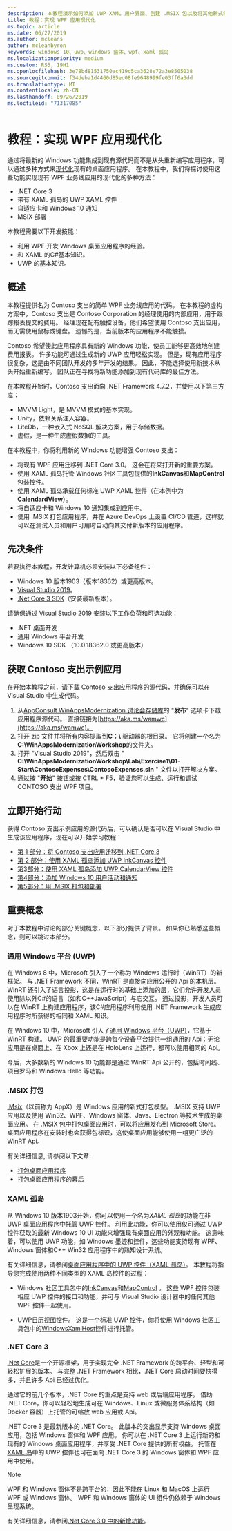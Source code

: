 ```yaml
---
description: 本教程演示如何添加 UWP XAML 用户界面、创建 .MSIX 包以及将其他新式组件合并到 WPF 应用。
title: 教程：实现 WPF 应用现代化
ms.topic: article
ms.date: 06/27/2019
ms.author: mcleans
author: mcleanbyron
keywords: windows 10、uwp、windows 窗体、wpf、xaml 孤岛
ms.localizationpriority: medium
ms.custom: RS5, 19H1
ms.openlocfilehash: 3e78bd81531750ac419c5ca3628e72a3e8505038
ms.sourcegitcommit: f34deba1d4460d85ed08fe9648999fe03ff6a3dd
ms.translationtype: MT
ms.contentlocale: zh-CN
ms.lasthandoff: 09/26/2019
ms.locfileid: "71317085"
---
```

# <a name="tutorial-modernize-a-wpf-app"></a>教程：实现 WPF 应用现代化 

通过将最新的 Windows 功能集成到现有源代码而不是从头重新编写应用程序，可以通过多种方式来[现代化](index.md)现有的桌面应用程序。 在本教程中，我们将探讨使用这些功能实现现有 WPF 业务线应用的现代化的多种方法：

* .NET Core 3
* 带有 XAML 孤岛的 UWP XAML 控件
* 自适应卡和 Windows 10 通知
* MSIX 部署

本教程需要以下开发技能：

* 利用 WPF 开发 Windows 桌面应用程序的经验。
* 和 XAML 的C#基本知识。
* UWP 的基本知识。

## <a name="overview"></a>概述

本教程提供名为 Contoso 支出的简单 WPF 业务线应用的代码。 在本教程的虚构方案中，Contoso 支出是 Contoso Corporation 的经理使用的内部应用，用于跟踪报表提交的费用。 经理现在配有触控设备，他们希望使用 Contoso 支出应用，而无需使用鼠标或键盘。 遗憾的是，当前版本的应用程序不能触摸。

Contoso 希望使此应用程序具有新的 Windows 功能，使员工能够更高效地创建费用报表。 许多功能可通过生成新的 UWP 应用轻松实现。 但是，现有应用程序很复杂，这是由不同团队开发的多年开发的结果。 因此，不能选择使用新技术从头开始重新编写。 团队正在寻找将新功能添加到现有代码库的最佳方法。

在本教程开始时，Contoso 支出面向 .NET Framework 4.7.2，并使用以下第三方库：

* MVVM Light，是 MVVM 模式的基本实现。
* Unity，依赖关系注入容器。
* LiteDb，一种嵌入式 NoSQL 解决方案，用于存储数据。
* 虚假，是一种生成虚假数据的工具。

在本教程中，你将利用新的 Windows 功能增强 Contoso 支出：

* 将现有 WPF 应用迁移到 .NET Core 3.0。 这会在将来打开新的重要方案。
* 使用 XAML 孤岛托管 Windows 社区工具包提供的**InkCanvas**和**MapControl**包装控件。
* 使用 XAML 孤岛承载任何标准 UWP XAML 控件（在本例中为**CalendardView**）。
* 将自适应卡和 Windows 10 通知集成到应用中。
* 使用 .MSIX 打包应用程序，并在 Azure DevOps 上设置 CI/CD 管道，这样就可以在测试人员和用户可用时自动向其交付新版本的应用程序。

## <a name="prerequisites"></a>先决条件

若要执行本教程，开发计算机必须安装以下必备组件：

* Windows 10 版本1903（版本18362）或更高版本。
* [Visual Studio 2019](https://www.visualstudio.com)。
* [.Net Core 3 SDK](https://dotnet.microsoft.com/download/dotnet-core/3.0)（安装最新版本）。

请确保通过 Visual Studio 2019 安装以下工作负荷和可选功能：

* .NET 桌面开发
* 通用 Windows 平台开发
* Windows 10 SDK （10.0.18362.0 或更高版本）

## <a name="get-the-contoso-expenses-sample-app"></a>获取 Contoso 支出示例应用

在开始本教程之前，请下载 Contoso 支出应用程序的源代码，并确保可以在 Visual Studio 中生成代码。

1. 从[AppConsult WinAppsModernization 讨论会存储库](https://github.com/Microsoft/AppConsult-WinAppsModernizationWorkshop)的 "**发布**" 选项卡下载应用程序源代码。 直接链接为[https://aka.ms/wamwc](https://aka.ms/wamwc)。
2. 打开 zip 文件并将所有内容提取到**C：\\** 驱动器的根目录。 它将创建一个名为**C:\WinAppsModernizationWorkshop**的文件夹。
3. 打开 "Visual Studio 2019"，然后双击 " **C:\WinAppsModernizationWorkshop\Lab\Exercise1\01-Start\ContosoExpenses\ContosoExpenses.sln** " 文件以打开解决方案。
4. 通过按 "**开始**" 按钮或按 CTRL + F5，验证您可以生成、运行和调试 CONTOSO 支出 WPF 项目。

## <a name="get-started"></a>立即开始行动

获得 Contoso 支出示例应用的源代码后，可以确认是否可以在 Visual Studio 中生成该应用程序，现在可以开始学习教程：

* [第 1 部分：将 Contoso 支出应用迁移到 .NET Core 3](modernize-wpf-tutorial-1.md)
* [第 2 部分：使用 XAML 孤岛添加 UWP InkCanvas 控件](modernize-wpf-tutorial-2.md)
* [第3部分：使用 XAML 孤岛添加 UWP CalendarView 控件](modernize-wpf-tutorial-3.md)
* [第4部分：添加 Windows 10 用户活动和通知](modernize-wpf-tutorial-4.md)
* [第5部分：用 .MSIX 打包和部署](modernize-wpf-tutorial-5.md)

## <a name="important-concepts"></a>重要概念

对于本教程中讨论的部分关键概念，以下部分提供了背景。 如果你已熟悉这些概念，则可以跳过本部分。

### <a name="universal-windows-platform-uwp"></a>通用 Windows 平台 (UWP)

在 Windows 8 中，Microsoft 引入了一个称为 Windows 运行时（WinRT）的新框架。 与 .NET Framework 不同，WinRT 是直接向应用公开的 Api 的本机层。 WinRT 还引入了语言投影，这是在运行时的基础上添加的层，它们允许开发人员使用除以外C#的语言（如和C++JavaScript）与它交互。 通过投影，开发人员可以在 WinRT 上构建应用程序，该C#应用程序利用使用 .NET Framework 生成应用程序时所获得的相同和 XAML 知识。 

在 Windows 10 中，Microsoft 引入了[通用 Windows 平台（UWP）](/windows/uwp/get-started/universal-application-platform-guide)，它基于 WinRT 构建。 UWP 的最重要功能是跨每个设备平台提供一组通用的 Api：无论应用是在桌面上、在 Xbox 上还是在 HoloLens 上运行，都可以使用相同的 Api。

今后，大多数新的 Windows 10 功能都是通过 WinRT Api 公开的，包括时间线、项目罗马和 Windows Hello 等功能。

### <a name="msix-packaging"></a>.MSIX 打包

[.Msix](http://aka.ms/msix)（以前称为 AppX）是 Windows 应用的新式打包模型。 .MSIX 支持 UWP 应用以及使用 Win32、WPF、Windows 窗体、Java、Electron 等技术生成的桌面应用。 在 .MSIX 包中打包桌面应用时，可以将应用发布到 Microsoft Store。 桌面应用程序在安装时也会获得包标识，这使桌面应用能够使用一组更广泛的 WinRT Api。

有关详细信息, 请参阅以下文章:

* [打包桌面应用程序](/windows/uwp/porting/desktop-to-uwp-root)
* [打包桌面应用程序的幕后](/windows/uwp/porting/desktop-to-uwp-behind-the-scenes)

### <a name="xaml-islands"></a>XAML 孤岛

从 Windows 10 版本1903开始，你可以使用一个名为*XAML 孤岛*的功能在非 UWP 桌面应用程序中托管 UWP 控件。 利用此功能，你可以使用仅可通过 UWP 控件获取的最新 Windows 10 UI 功能来增强现有桌面应用的外观和功能。 这意味着，可以使用 UWP 功能，如 Windows 墨迹和控件，这些功能支持现有 WPF、Windows 窗体和C++ Win32 应用程序中的熟知设计系统。

有关详细信息，请参阅[桌面应用程序中的 UWP 控件（XAML 孤岛）](/windows/uwp/xaml-platform/xaml-host-controls)。 本教程将指导您完成使用两种不同类型的 XAML 岛控件的过程：

* Windows 社区工具包中的[InkCanvas](https://docs.microsoft.com/windows/communitytoolkit/controls/wpf-winforms/inkcanvas)和[MapControl](https://docs.microsoft.com/en-us/windows/communitytoolkit/controls/wpf-winforms/mapcontrol) 。 这些 WPF 控件包装相应 UWP 控件的接口和功能，并可与 Visual Studio 设计器中的任何其他 WPF 控件一起使用。

* UWP[日历视图](/windows/uwp/design/controls-and-patterns/calendar-view)控件。 这是一个标准 UWP 控件，你将使用 Windows 社区工具包中的[WindowsXamlHost](https://docs.microsoft.com/windows/communitytoolkit/controls/wpf-winforms/windowsxamlhost)控件进行托管。

### <a name="net-core-3"></a>.NET Core 3

[.Net Core](https://docs.microsoft.com/dotnet/core/)是一个开源框架，用于实现完全 .NET Framework 的跨平台、轻型和可轻松扩展的版本。 与完整 .NET Framework 相比，.NET Core 启动时间要快得多，并且许多 Api 已经过优化。

通过它的前几个版本，.NET Core 的重点是支持 web 或后端应用程序。 借助 .NET Core，你可以轻松地生成可在 Windows、Linux 或微服务体系结构（如 Docker 容器）上托管的可缩放 web 应用或 Api。

.NET Core 3 是最新版本的 .NET Core。 此版本的突出显示支持 Windows 桌面应用，包括 Windows 窗体和 WPF 应用。 你可以在 .NET Core 3 上运行新的和现有的 Windows 桌面应用程序，并享受 .NET Core 提供的所有权益。 托管在 [XAML 岛](xaml-islands.md)中的 UWP 控件也可在面向 .NET Core 3 的 Windows 窗体和 WPF 应用中使用。

> [!NOTE]
> WPF 和 Windows 窗体不是跨平台的，因此不能在 Linux 和 MacOS 上运行 WPF 或 Windows 窗体。 WPF 和 Windows 窗体的 UI 组件仍依赖于 Windows 呈现系统。

有关详细信息，请参阅[.Net Core 3.0 中的新增功能](https://docs.microsoft.com/dotnet/core/whats-new/dotnet-core-3-0)。